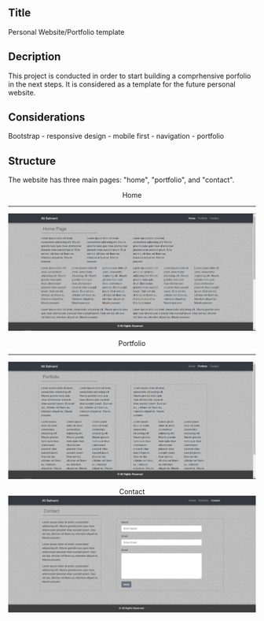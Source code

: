 ## Title
Personal Website/Portfolio template

## Decription
This project is conducted in order to start building a comprhensive porfolio in the next steps. 
It is considered as a template for the future personal website.

## Considerations
Bootstrap - responsive design - mobile first - navigation - portfolio

## Structure
The website has three main pages: "home", "portfolio", and "contact".

<p align="center">
    <span>Home</span><hr>
    <img alt="Home" src="https://github.com/alibahrami633/1-homework/blob/master/assets/screenshots/index.png">
</p>
<p align="center">
    <span>Portfolio</span><hr>
    <img alt="Portfolio" src="https://github.com/alibahrami633/1-homework/blob/master/assets/screenshots/portfolio.png">
</p>
<p align="center">
    <span>Contact</span>
    <img alt="Contact" src="https://github.com/alibahrami633/1-homework/blob/master/assets/screenshots/contact.jpg">
</p>